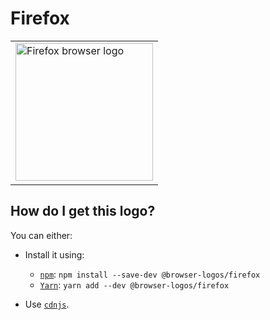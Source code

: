 # Firefox

<table>
    <tr height=230>
        <td>
            <a href="https://github.com/alrra/browser-logos/tree/bd90dba9aac7d9eb03aa35d636b566cb6b214896/src/firefox">
                <img width=220 src="https://raw.githubusercontent.com/alrra/browser-logos/bd90dba9aac7d9eb03aa35d636b566cb6b214896/src/firefox/firefox.svg?sanitize=true" alt="Firefox browser logo">
            </a>
        </td>
    </tr>
</table>

## How do I get this logo?

You can either:

* Install it using:

  * [`npm`][npm]: `npm install --save-dev @browser-logos/firefox`
  * [`Yarn`][yarn]: `yarn add --dev @browser-logos/firefox`

* Use [`cdnjs`][cdnjs].

<!-- Link labels: -->

[cdnjs]: https://cdnjs.com/libraries/browser-logos
[npm]: https://www.npmjs.com/
[yarn]: https://yarnpkg.com/
